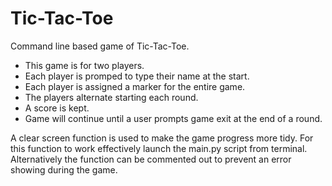# Tic-Tac-Toe
Command line based game of Tic-Tac-Toe.

 - This game is for two players.
 - Each player is promped to type their name at the start.
 - Each player is assigned a marker for the entire game.
 - The players alternate starting each round.
 - A score is kept.
 - Game will continue until a user prompts game exit at the end of a round.
 
 A clear screen function is used to make the game progress more tidy. For this function to work effectively launch the main.py script from terminal. Alternatively the function can be commented out to prevent an error showing during the game.
 
